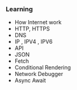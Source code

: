 ### Learning
- How Internet work
- HTTP, HTTPS
- DNS
- IP , IPV4 , IPV6
- API
- JSON
- Fetch
- Conditional Rendering
- Network Debugger
- Async Await
